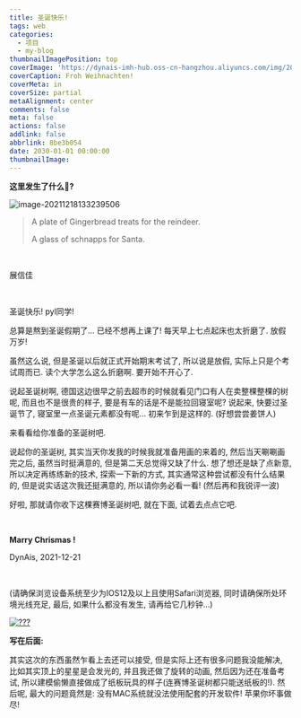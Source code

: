 ```yaml
---
title: 圣诞快乐!
tags: web
categories:
  - 项目
  - my-blog
thumbnailImagePosition: top
coverImage: 'https://dynais-imh-hub.oss-cn-hangzhou.aliyuncs.com/img/20211217234106.png'
coverCaption: Froh Weihnachten!
coverMeta: in
coverSize: partial
metaAlignment: center
comments: false
meta: false
actions: false
addlink: false
abbrlink: 8be3b054
date: 2030-01-01 00:00:00
thumbnailImage:
---
```

**这里发生了什么🎄?**

![image-20211218133239506](https://dynais-imh-hub.oss-cn-hangzhou.aliyuncs.com/img/image-20211218133239506.png)

<!-- excerpt -->

> A plate of Gingerbread treats for the reindeer.
>
> A glass of schnapps for Santa.

<br>

展信佳

<br>

圣诞快乐! pyl同学! 

总算是熬到圣诞假期了... 已经不想再上课了! 每天早上七点起床也太折磨了. 放假万岁!

虽然这么说, 但是圣诞以后就正式开始期末考试了, 所以说是放假, 实际上只是个考试周而已. 读个大学怎么这么折磨啊. 要开始不开心了.

说起圣诞树啊, 德国这边很早之前去超市的时候就看见门口有人在卖整棵整棵的树呢, 而且也不是很贵的样子, 要是有车的话是不是能拉回寝室呢? 说起来, 快要过圣诞节了, 寝室里一点圣诞元素都没有呢... 初来乍到是这样的. (好想尝尝姜饼人)

来看看给你准备的圣诞树吧. 

说起你的圣诞树, 其实当天你发我的时候我就准备用画的来着的, 然后当天唰唰画完之后, 虽然当时挺满意的, 但是第二天总觉得又缺了什么. 想了想还是缺了点新意, 所以决定再练练新的技术, 探索一下新的方式, 其实通常这种尝试都没有什么结果的, 但是说实话这次我还挺满意的, 所以请你务必看一看! (然后再和我锐评一波)

好啦, 那就请你收下这棵赛博圣诞树吧, 就在下面, 试着去点点它吧.

<br>

**Marry Chrismas !**

DynAis, 2021-12-21

<br>

(请确保浏览设备系统至少为IOS12及以上且使用Safari浏览器, 同时请确保所处环境光线充足, 最后, 如果什么都没有发生, 请再给它几秒钟...)

<div class="figure center">
    <a rel="ar" href="http://dynais-imh-hub.oss-cn-hangzhou.aliyuncs.com/storage/paper_tree_loop.usdz" target="_self">
        <img src="https://dynais-imh-hub.oss-cn-hangzhou.aliyuncs.com/img/web.jpg" alt="???">
    </a>
</div>

**写在后面:**

其实这次的东西虽然乍看上去还可以接受, 但是实际上还有很多问题我没能解决, 比如其实顶上的星星是会发光的, 并且我还做了旋转的动画, 然后因为还在准备考试, 所以建模偷懒直接做成了纸板玩具的样子(连赛博圣诞树都只能送纸板的!). 然后呢, 最大的问题竟然是: 没有MAC系统就没法使用配套的开发软件! 苹果你坏事做尽!